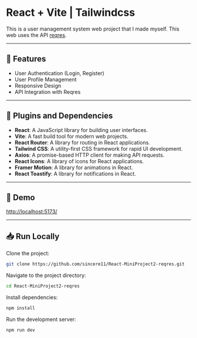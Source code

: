 # React + Vite | Tailwindcss

This is a user management system web project that I made myself. This web uses the API [reqres](https://reqres.in/).

---

## 🔹 Features

- User Authentication (Login, Register)
- User Profile Management
- Responsive Design
- API Integration with Reqres

---

## 🔹 Plugins and Dependencies

- **React**: A JavaScript library for building user interfaces.
- **Vite**: A fast build tool for modern web projects.
- **React Router**: A library for routing in React applications.
- **Tailwind CSS**: A utility-first CSS framework for rapid UI development.
- **Axios**: A promise-based HTTP client for making API requests.
- **React Icons**: A library of icons for React applications.
- **Framer Motion**: A library for animations in React.
- **React Toastify**: A library for notifications in React.

---

## 🚀 Demo

[http://localhost:5173/](http://localhost:5173/)

---

## 📥 Run Locally

Clone the project:

```sh
git clone https://github.com/sincere11/React-MiniProject2-reqres.git
```

Navigate to the project directory:

```sh
cd React-MiniProject2-reqres
```

Install dependencies:

```sh
npm install
```

Run the development server:

```sh
npm run dev
```
